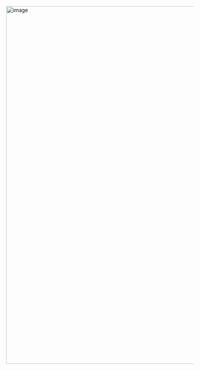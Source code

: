 <img width="959" alt="image" src="https://github.com/user-attachments/assets/1bcc3ac3-ffdd-4ccd-aba5-8b3a39ad4398" />
